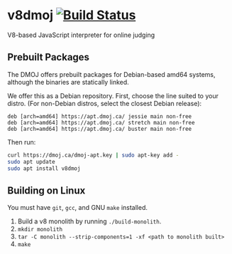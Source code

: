 # v8dmoj [![Build Status](https://ci.dmoj.ca/job/v8dmoj-linux-amd64/badge/icon)](https://ci.dmoj.ca/job/v8dmoj-linux-amd64/)
V8-based JavaScript interpreter for online judging

## Prebuilt Packages

The DMOJ offers prebuilt packages for Debian-based amd64 systems, although the binaries are statically linked.

We offer this as a Debian repository. First, choose the line suited to your distro. (For non-Debian distros, select the closest Debian release):

```
deb [arch=amd64] https://apt.dmoj.ca/ jessie main non-free
deb [arch=amd64] https://apt.dmoj.ca/ stretch main non-free
deb [arch=amd64] https://apt.dmoj.ca/ buster main non-free
```

Then run:

```sh
curl https://dmoj.ca/dmoj-apt.key | sudo apt-key add -
sudo apt update
sudo apt install v8dmoj
```

## Building on Linux

You must have `git`, `gcc`, and GNU `make` installed.

1. Build a v8 monolith by running `./build-monolith`.
2. `mkdir monolith`
3. `tar -C monolith --strip-components=1 -xf <path to monolith built>`
4. `make`
